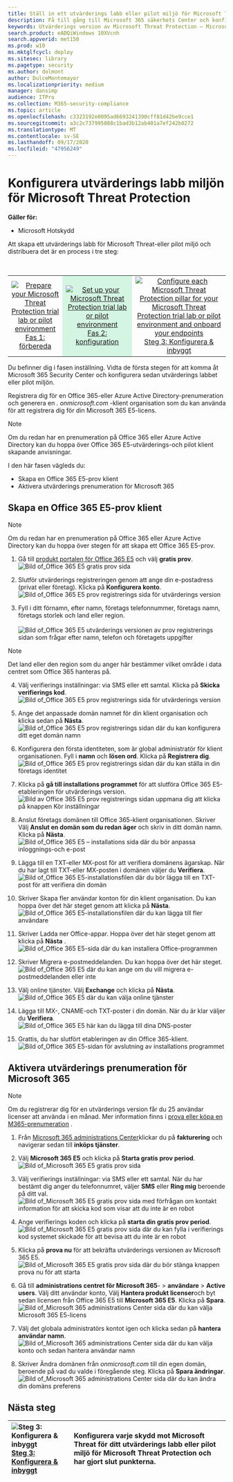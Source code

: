 ```yaml
---
title: Ställ in ett utvärderings labb eller pilot miljö för Microsoft Threat Protection
description: Få till gång till Microsoft 365 säkerhets Center och konfigurera sedan utvärderings labb miljön för Microsoft Threat Protection
keywords: Utvärderings version av Microsoft Threat Protection – Microsoft Threat Protection pilot-konfiguration
search.product: eADQiWindows 10XVcnh
search.appverid: met150
ms.prod: w10
ms.mktglfcycl: deploy
ms.sitesec: library
ms.pagetype: security
ms.author: dolmont
author: DulceMontemayor
ms.localizationpriority: medium
manager: dansimp
audience: ITPro
ms.collection: M365-security-compliance
ms.topic: article
ms.openlocfilehash: c3323192e0095ad6693241390cff81d42be9cce1
ms.sourcegitcommit: a3c2c737995088c1bad3b12ab401a7ef242b0272
ms.translationtype: MT
ms.contentlocale: sv-SE
ms.lasthandoff: 09/17/2020
ms.locfileid: "47956249"
---
```

# <a name="set-up-your-microsoft-threat-protection-trial-lab-environment"></a>Konfigurera utvärderings labb miljön för Microsoft Threat Protection 

**Gäller för:**
- Microsoft Hotskydd 


Att skapa ett utvärderings labb för Microsoft Threat-eller pilot miljö och distribuera det är en process i tre steg:

<br>
<table border="0" width="100%" align="center">
  <tr style="text-align:center;">
    <td align="center" style="width:25%; border:0;" >
      <a href= "https://docs.microsoft.com/microsoft-365/security/mtp/prepare-mtpeval?view=o365-worldwide"> 
        <img src="../../media/prepare.png" alt="Prepare your Microsoft Threat Protection trial lab or pilot environment" title="Förbereda ett utvärderings labb för Microsoft Threat Protection eller pilot miljö" />
      <br/>Fas 1: förbereda </a><br>
    </td>
     <td align="center"bgcolor="#d5f5e3">
      <a href="https://docs.microsoft.com/microsoft-365/security/mtp/setup-mtpeval?view=o365-worldwide">
        <img src="../../media/setup.png" alt="Set up your Microsoft Threat Protection trial lab or pilot environment" title="Ställ in ett utvärderings labb eller pilot miljö för Microsoft Threat Protection" />
      <br/>Fas 2: konfiguration </a><br>
    </td>
    <td align="center">
      <a href="https://docs.microsoft.com/microsoft-365/security/mtp/config-mtpeval?view=o365-worldwide">
        <img src="../../media/config-onboard.png" alt="
Configure each Microsoft Threat Protection pillar for your Microsoft Threat Protection trial lab or pilot environment and onboard your endpoints" title="
Konfigurera var and rings skydd för ditt Microsoft Threat Protection utvärderings labb eller pilot miljö och få dina slut punkter" />
      <br/>Steg 3: Konfigurera & inbyggt </a><br>
</td>


  </tr>
</table>

Du befinner dig i fasen inställning. Vidta de första stegen för att komma åt Microsoft 365 Security Center och konfigurera sedan utvärderings labbet eller pilot miljön.

Registrera dig för en Office 365-eller Azure Active Directory-prenumeration och generera en *. onmicrosoft.com* -klient organisation som du kan använda för att registrera dig för din Microsoft 365 E5-licens. 

>[!NOTE]
>Om du redan har en prenumeration på Office 365 eller Azure Active Directory kan du hoppa över Office 365 E5-utvärderings-och pilot klient skapande anvisningar.

I den här fasen vägleds du:
- Skapa en Office 365 E5-prov klient
- Aktivera utvärderings prenumeration för Microsoft 365


## <a name="create-an-office-365-e5-trial-tenant"></a>Skapa en Office 365 E5-prov klient
>[!NOTE]
>Om du redan har en prenumeration på Office 365 eller Azure Active Directory kan du hoppa över stegen för att skapa ett Office 365 E5-prov.

1. Gå till [produkt portalen för Office 365 E5](https://www.microsoft.com/microsoft-365/business/office-365-enterprise-e5-business-software?activetab=pivot%3aoverviewtab) och välj **gratis prov**.
![Bild of_Office 365 E5 gratis prov sida](../../media/mtp-eval-9.png) <br>
  
2. Slutför utvärderings registreringen genom att ange din e-postadress (privat eller företag). Klicka på **Konfigurera konto**.
![Bild of_Office 365 E5 prov registrerings sida för utvärderings version](../../media/mtp-eval-10.png) <br> 

3. Fyll i ditt förnamn, efter namn, företags telefonnummer, företags namn, företags storlek och land eller region.  
<br>![Bild of_Office 365 E5 utvärderings versionen av prov registrerings sidan som frågar efter namn, telefon och företagets uppgifter](../../media/mtp-eval-11.png) <br>
>[!NOTE]
>Det land eller den region som du anger här bestämmer vilket område i data centret som Office 365 hanteras på.
  
4. Välj verifierings inställningar: via SMS eller ett samtal. Klicka på **Skicka verifierings kod**. 
![Bild of_Office 365 E5 prov registrerings sida för utvärderings version](../../media/mtp-eval-12.png) <br>

5. Ange det anpassade domän namnet för din klient organisation och klicka sedan på **Nästa**.
<br>![Bild of_Office 365 E5 prov registrerings sidan där du kan konfigurera ditt eget domän namn](../../media/mtp-eval-13.png) <br>
 
6. Konfigurera den första identiteten, som är global administratör för klient organisationen. Fyll i **namn** och **lösen ord**. Klicka på **Registrera dig**.
![Bild of_Office 365 E5 prov registrerings sidan där du kan ställa in din företags identitet](../../media/mtp-eval-14.png) <br>

7. Klicka på **gå till installations programmet** för att slutföra Office 365 E5-etableringen för utvärderings version.
<br>![Bild av Office 365 E5 prov registrerings sidan uppmana dig att klicka på knappen Kör inställningar](../../media/mtp-eval-15.png) <br>

8. Anslut företags domänen till Office 365-klient organisationen. Skriver Välj **Anslut en domän som du redan äger** och skriv in ditt domän namn. Klicka på **Nästa**.
<br>![Bild of_Office 365 E5 – installations sida där du bör anpassa inloggnings-och e-post](../../media/mtp-eval-16.png) <br>
 
9. Lägga till en TXT-eller MX-post för att verifiera domänens ägarskap. När du har lagt till TXT-eller MX-posten i domänen väljer du **Verifiera**.
<br>![Bild of_Office 365 E5-installationsfilen där du bör lägga till en TXT-post för att verifiera din domän](../../media/mtp-eval-17.png) <br>
 
10. Skriver Skapa fler användar konton för din klient organisation. Du kan hoppa över det här steget genom att klicka på **Nästa**.
![Bild of_Office 365 E5-installationsfilen där du kan lägga till fler användare](../../media/mtp-eval-18.png) <br>
 
11. Skriver Ladda ner Office-appar. Hoppa över det här steget genom att klicka på **Nästa** . 
<br>![Bild of_Office 365 E5-sida där du kan installera Office-programmen](../../media/mtp-eval-19.png) <br>

12. Skriver Migrera e-postmeddelanden. Du kan hoppa över det här steget.
<br>![Bild of_Office 365 E5 där du kan ange om du vill migrera e-postmeddelanden eller inte](../../media/mtp-eval-20.png) <br>
 
13. Välj online tjänster. Välj **Exchange** och klicka på **Nästa**. 
<br>![Bild of_Office 365 E5 där du kan välja online tjänster](../../media/mtp-eval-21.png) <br>

14. Lägga till MX-, CNAME-och TXT-poster i din domän. När du är klar väljer du **Verifiera**.
<br>![Bild of_Office 365 E5 här kan du lägga till dina DNS-poster](../../media/mtp-eval-22.png) <br>
 
15. Grattis, du har slutfört etableringen av din Office 365-klient.
<br>![Bild of_Office 365 E5-sidan för avslutning av installations programmet](../../media/mtp-eval-23.png) <br>

## <a name="enable-microsoft-365-trial-subscription"></a>Aktivera utvärderings prenumeration för Microsoft 365

>[!NOTE]
>Om du registrerar dig för en utvärderings version får du 25 användar licenser att använda i en månad. Mer information finns i [prova eller köpa en M365-prenumeration](https://docs.microsoft.com/microsoft-365/commerce/try-or-buy-microsoft-365#try-or-buy-a-microsoft-365-subscription-1) .

1. Från [Microsoft 365 administrations Center](https://admin.microsoft.com/)klickar du på **fakturering** och navigerar sedan till **inköps tjänster**.

2. Välj **Microsoft 365 E5** och klicka på **Starta gratis prov period**. 
![Bild of_Microsoft 365 E5 gratis prov sida](../../media/mtp-eval-24.png) <br>

3. Välj verifierings inställningar: via SMS eller ett samtal. När du har bestämt dig anger du telefonnumret, väljer **SMS** eller **Ring mig** beroende på ditt val.
![Bild of_Microsoft 365 E5 gratis prov sida med förfrågan om kontakt information för att skicka kod som visar att du inte är en robot](../../media/mtp-eval-25.png) <br>
 
4. Ange verifierings koden och klicka på **starta din gratis prov period**. 
<br>![Bild of_Microsoft 365 E5 gratis prov sida där du kan fylla i verifierings kod systemet skickade för att bevisa att du inte är en robot](../../media/mtp-eval-26.png) <br>

5. Klicka på **prova nu** för att bekräfta utvärderings versionen av Microsoft 365 E5.
<br>![Bild of_Microsoft 365 E5 gratis prov sida där du bör stänga knappen prova nu för att starta](../../media/mtp-eval-27.png) <br>
 
6. Gå till **administrations centret för Microsoft 365**-  >  **användare**  >  **Active users**. Välj ditt användar konto, Välj **Hantera produkt licenser**och byt sedan licensen från Office 365 E5 till **Microsoft 365 E5**. Klicka på **Spara**.
![Bild of_Microsoft 365 administrations Center sida där du kan välja Microsoft 365 E5-licens](../../media/mtp-eval-28.png) <br>
 
7. Välj det globala administratörs kontot igen och klicka sedan på **hantera användar namn**.
<br>![Bild of_Microsoft 365 administrations Center sida där du kan välja konto och sedan hantera användar namn](../../media/mtp-eval-29.png) <br>

8. Skriver Ändra domänen från *onmicrosoft.com* till din egen domän, beroende på vad du valde i föregående steg. Klicka på **Spara ändringar**.
<br>![Bild of_Microsoft 365 administrations Center sida där du kan ändra din domäns preferens](../../media/mtp-eval-30.png) <br>



## <a name="next-step"></a>Nästa steg
|![Steg 3: Konfigurera & inbyggt](../../media/config-onboard.png) <br>[Steg 3: Konfigurera & inbyggt](config-mtpeval.md) | Konfigurera varje skydd mot Microsoft Threat för ditt utvärderings labb eller pilot miljö för Microsoft Threat Protection och har gjort slut punkterna.
|:-------|:-----|
